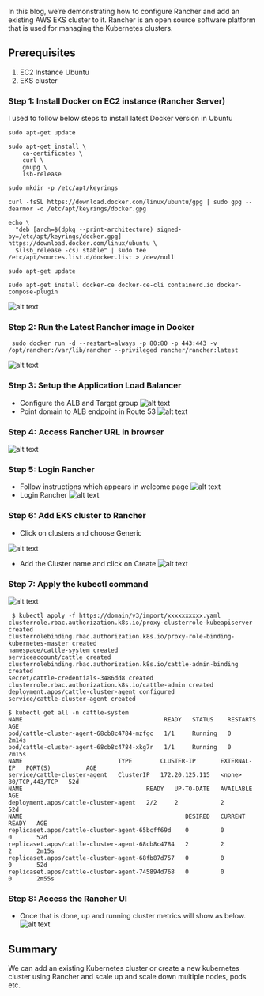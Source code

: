 In this blog, we’re demonstrating how to configure Rancher and add an existing AWS EKS cluster to it. Rancher is an open source software platform that is used for managing the Kubernetes clusters. 


## Prerequisites

1. EC2 Instance Ubuntu
2. EKS cluster 

### Step 1: Install Docker on EC2 instance (Rancher Server)

I used to follow below steps to install latest Docker version in Ubuntu
~~~
sudo apt-get update
~~~
~~~
sudo apt-get install \
    ca-certificates \
    curl \
    gnupg \
    lsb-release
~~~
~~~
sudo mkdir -p /etc/apt/keyrings
~~~
~~~
curl -fsSL https://download.docker.com/linux/ubuntu/gpg | sudo gpg --dearmor -o /etc/apt/keyrings/docker.gpg
~~~
~~~
echo \
  "deb [arch=$(dpkg --print-architecture) signed-by=/etc/apt/keyrings/docker.gpg] https://download.docker.com/linux/ubuntu \
  $(lsb_release -cs) stable" | sudo tee /etc/apt/sources.list.d/docker.list > /dev/null
~~~
~~~
sudo apt-get update
~~~
~~~
sudo apt-get install docker-ce docker-ce-cli containerd.io docker-compose-plugin
~~~
![alt text](https://i.ibb.co/xFY5J74/Docker-Installation.png)

### Step 2: Run the Latest Rancher image in Docker
~~~
 sudo docker run -d --restart=always -p 80:80 -p 443:443 -v /opt/rancher:/var/lib/rancher --privileged rancher/rancher:latest
~~~
![alt text](https://i.ibb.co/n0GjYtq/Docker-Rancher.png)
### Step 3:  Setup the Application Load Balancer
- Configure the ALB and Target group
![alt text](https://i.ibb.co/GRzXT66/Target-Group.png)
- Point domain to ALB endpoint in Route 53
![alt text](https://i.ibb.co/BgppwHX/Route-53.png)

### Step 4: Access Rancher URL in browser
![alt text](https://i.ibb.co/1KFbkPN/Welcome-page-rancher.png)

### Step 5: Login Rancher 
- Follow instructions which appears in welcome page
![alt text](https://i.ibb.co/CnPhtYs/Rancher-Password.png)
- Login Rancher
![alt text](https://i.ibb.co/px3bnp2/Welcome-page-rancher-2.png)

### Step 6: Add EKS cluster to Rancher
- Click on clusters and choose Generic

![alt text](https://i.ibb.co/HpchZqw/Rancher-3.png)

- Add the Cluster name and click on Create
![alt text](https://i.ibb.co/YWZs5CY/Adding-Cluster-to-rancher.png)

### Step 7: Apply the kubectl command
![alt text](https://i.ibb.co/MMQ6zt9/kubectl-apply-rancher.png)
~~~
 $ kubectl apply -f https://domain/v3/import/xxxxxxxxxx.yaml
clusterrole.rbac.authorization.k8s.io/proxy-clusterrole-kubeapiserver created
clusterrolebinding.rbac.authorization.k8s.io/proxy-role-binding-kubernetes-master created
namespace/cattle-system created
serviceaccount/cattle created
clusterrolebinding.rbac.authorization.k8s.io/cattle-admin-binding created
secret/cattle-credentials-3486dd8 created
clusterrole.rbac.authorization.k8s.io/cattle-admin created
deployment.apps/cattle-cluster-agent configured
service/cattle-cluster-agent created
~~~
~~~
$ kubectl get all -n cattle-system
NAME                                        READY   STATUS    RESTARTS   AGE
pod/cattle-cluster-agent-68cb8c4784-mzfgc   1/1     Running   0          2m14s
pod/cattle-cluster-agent-68cb8c4784-xkg7r   1/1     Running   0          2m15s
NAME                           TYPE        CLUSTER-IP       EXTERNAL-IP   PORT(S)          AGE
service/cattle-cluster-agent   ClusterIP   172.20.125.115   <none>        80/TCP,443/TCP   52d
NAME                                   READY   UP-TO-DATE   AVAILABLE   AGE
deployment.apps/cattle-cluster-agent   2/2     2            2           52d
NAME                                              DESIRED   CURRENT   READY   AGE
replicaset.apps/cattle-cluster-agent-65bcff69d    0         0         0       52d
replicaset.apps/cattle-cluster-agent-68cb8c4784   2         2         2       2m15s
replicaset.apps/cattle-cluster-agent-68fb87d757   0         0         0       52d
replicaset.apps/cattle-cluster-agent-745894d768   0         0         0       2m55s
~~~

### Step 8: Access the Rancher UI
- Once that is done, up and running cluster metrics will show as below.
![alt text](https://i.ibb.co/h8q9xnP/Cluster-Info.png)

## Summary
We can add an existing Kubernetes cluster or create a new kubernetes cluster using Rancher and scale up and scale down multiple nodes, pods etc. 
